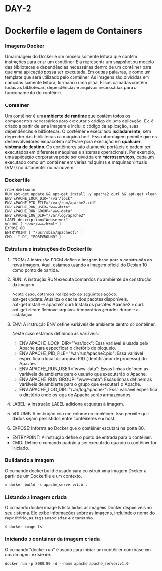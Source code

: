 # DAY-2

# Dockerfile e Iagem de Containers

### Imagens Docker

Uma imagem do Docker é um modelo somente leitura que contém instruções para criar um contêiner.
Ela representa um snapshot ou modelo das bibliotecas e dependências necessárias dentro de um contêiner para que uma aplicação possa ser executada.
Em outras palavras, é como um template que será utilizado pelo contêiner.
As imagens são divididas em camadas somente leitura, formando uma pilha.
Essas camadas contêm todas as bibliotecas, dependências e arquivos necessários para o funcionamento do contêiner.

### Container

Um contêiner é um **ambiente de runtime** que contém todos os componentes necessários para executar o código de uma aplicação.
Ele é criado a partir de uma imagem e inclui o código da aplicação, suas dependências e bibliotecas.
O contêiner é executado **isoladamente**, sem depender das bibliotecas da máquina host.
Essa abordagem permite que os desenvolvedores empacotem software para execução em **qualquer sistema de destino**.
Os contêineres são altamente portáteis e podem ser executados em diferentes máquinas e sistemas operacionais.
Por exemplo, uma aplicação corporativa pode ser dividida em **microsserviços**, cada um executado como um contêiner em várias máquinas e máquinas virtuais (VMs) no datacenter ou na nuvem

### Dockerfile

```
FROM debian:10
RUN apt-get update && apt-get install -y apache2 curl && apt-get clean
ENV APACHE_LOCK_DIR="/var/lock"
ENV APACHE_PID_FILE="/var/run/apache2.pid"
ENV APACHE_RUN_USER="www-data"
ENV APACHE_RUN_GROUP="www-data"
ENV APACHE_LOG_DIR="/var/log/apache2"
LABEL description="Webserver"
VOLUME [ "/var/www/html" ]
EXPOSE 80
ENTRYPOINT [ "/usr/sbin/apachectl" ]
CMD [ "-D", "FOREGROUND" ]
```
### Estrutura e instruções do Dockerfile 

1. FROM: A instrução FROM define a imagem base para a construção da nova imagem. Aqui, estamos usando a imagem oficial do Debian 10 como ponto de partida.
2. RUN: A instrução RUN executa comandos no ambiente de construção da imagem.

   Neste caso, estamos realizando as seguintes ações:  
   apt-get update: Atualiza o cache dos pacotes disponíveis.  
   apt-get install -y apache2 curl: Instala os pacotes Apache2 e curl.  
   apt-get clean: Remove arquivos temporários gerados durante a instalação.  
3. ENV: A instrução ENV define variáveis de ambiente dentro do contêiner.

   Neste caso estamos definindo as variáveis:  
   - ENV APACHE_LOCK_DIR="/var/lock": Essa variável é usada pelo Apache para especificar o diretório de bloqueio.  
   - ENV APACHE_PID_FILE="/var/run/apache2.pid": Essa variável especifica o local do arquivo PID (identificador de processo) do Apache.  
   - ENV APACHE_RUN_USER="www-data": Essas linhas definem as variáveis de ambiente para o usuário que executarão o Apache.  
   - ENV APACHE_RUN_GROUP="www-data": Essas linhas definem as variáveis de ambiente para o grupo que executará o Apache.  
   - ENV APACHE_LOG_DIR="/var/log/apache2": Essa variável especifica o diretório onde os logs do Apache serão armazenados.  

4. LABEL: A instrução LABEL adiciona etiquetas à imagem.
5. VOLUME: A instrução cria um volume no contêiner. Isso permite que dados sejam persistidos entre contêineres e o host.
6. EXPOSE: Informa ao Docker que o contêiner escutará na porta 80.
- ENTRYPOINT: A instrução define o ponto de entrada para o contêiner.
- CMD: Define o comando padrão a ser executado quando o contêiner for iniciado.

### Buildando a imagem

O comando docker build é usado para construir uma imagem Docker a partir de um Dockerfile e um contexto.

```
$ docker build -t apache_server:v1.0 .
```

### Listando a imagem criada
O comando docker image ls lista todas as imagens Docker disponíveis no seu sistema. Ele exibe informações sobre as imagens, incluindo o nome do repositório, as tags associadas e o tamanho. 

```
$ docker image ls
```

### Iniciando o container da imagem criada

O comando "docker run" é usado para iniciar um contêiner com base em uma imagem existente.

```
docker run -p 8080:80 -d --name apache apache_server:v1.0
```

